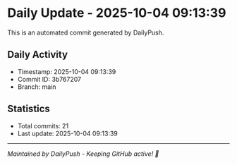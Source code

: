 # Daily Update - 2025-10-04 09:13:39

This is an automated commit generated by DailyPush.

## Daily Activity
- Timestamp: 2025-10-04 09:13:39
- Commit ID: 3b767207
- Branch: main

## Statistics
- Total commits: 21
- Last update: 2025-10-04 09:13:39

---
*Maintained by DailyPush - Keeping GitHub active! 🚀*

